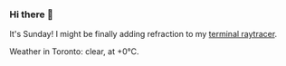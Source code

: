 ### Hi there :wave:

It's Sunday! I might be finally adding refraction to my [terminal raytracer](https://github.com/bewuethr/bash-raytracer).

Weather in Toronto: clear, at +0°C.
